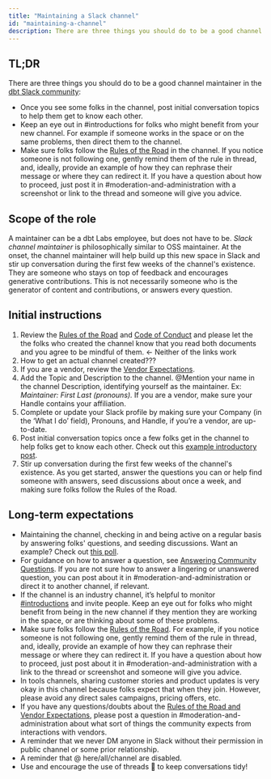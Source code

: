 ```yaml
---
title: "Maintaining a Slack channel"
id: "maintaining-a-channel"
description: There are three things you should do to be a good channel maintainer in the dbt Slack community
---
```


## TL;DR

There are three things you should do to be a good channel maintainer in the [dbt Slack community](https://community.getdbt.com/):

- Once you see some folks in the channel, post initial conversation topics to help them get to know each other.
- Keep an eye out in #introductions for folks who might benefit from your new channel. For example if someone works in the space or on  the same problems, then direct them to the channel.
- Make sure folks follow the [Rules of the Road](https://docs.getdbt.com/docs/contributing/slack-rules-of-the-road) in the channel. If you notice someone is not following one, gently remind them of the rule in thread, and, ideally, provide an example of how they can rephrase their message or where they can redirect it.  If you have a question about how to proceed, just post it in #moderation-and-administration with a screenshot or link to the thread and someone will give you advice.

## Scope of the role

A maintainer can be a dbt Labs employee, but does not have to be. *Slack channel maintainer* is philosophically similar to OSS maintainer. At the onset, the channel maintainer will help build up this new space in Slack and stir up conversation during the first few weeks of the channel's existence. They are someone who stays on top of feedback and encourages generative contributions. This is not necessarily someone who is the generator of content and contributions, or answers every question.

## Initial instructions

1. Review the [Rules of the Road](community/resources/community-rules-of-the-road) and [Code of Conduct](community/resources/code-of-conduct) and please let the the folks who created the channel know that you read both documents and you agree to be mindful of them. <- Neither of the links work
2. How to get an actual channel created???
3. If you are a vendor, review the [Vendor Expectations](community/resources/community-rules-of-the-road#vendor-expectations).
4. Add the Topic and Description to the channel. @Mention your name in the channel Description, identifying yourself as the maintainer. Ex: *Maintainer: First Last (pronouns).* If you are a vendor, make sure your Handle contains your affiliation.
5. Complete or update your Slack profile by making sure your Company (in the ‘What I do’ field), Pronouns, and Handle, if you’re a vendor, are up-to-date.
6. Post initial conversation topics once a few folks get in the channel to help folks get to know each other. Check out this [example introductory post](https://getdbt.slack.com/archives/C02FXAZRRDW/p1632407767005000).
7. Stir up conversation during the first few weeks of the channel's existence. As you get started, answer the questions you can or help find someone with answers, seed discussions about once a week, and making sure folks follow the Rules of the Road.

## Long-term expectations

- Maintaining the channel, checking in and being active on a regular basis by answering folks' questions, and seeding discussions. Want an example? Check out [this poll](https://getdbt.slack.com/archives/C022A67TLFL/p1628279819038800).
- For guidance on how to answer a question, see [Answering Community Questions](https://www.getdbt.com/community/answering-community-questions). If you are not sure how to answer a lingering or unanswered question, you can post about it in #moderation-and-administration or direct it to another channel, if relevant.
- If the channel is an industry channel, it’s helpful to monitor [#introductions](https://getdbt.slack.com/archives/CETJLH1V3) and invite people. Keep an eye out for folks who might benefit from being in the new channel if they mention they are working in the space, or are thinking about some of these problems.
- Make sure folks follow the [Rules of the Road](https://docs.getdbt.com/docs/contributing/slack-rules-of-the-road). For example, if you notice someone is not following one, gently remind them of the rule in thread, and, ideally, provide an example of how they can rephrase their message or where they can redirect it.  If you have a question about how to proceed, just post about it in #moderation-and-administration with a link to the thread or screenshot and someone will give you advice.
- In tools channels, sharing customer stories and product updates is very okay in this channel because folks expect that when they join. However, please avoid any direct sales campaigns, pricing offers, etc.
- If you have any questions/doubts about the [Rules of the Road and Vendor Expectations](/community/resources/community-rules-of-the-road), please post a question in #moderation-and-administration about what sort of things the community expects from interactions with vendors.
- A reminder that we never DM anyone in Slack without their permission in public channel or some prior relationship.
- A reminder that @ here/all/channel are disabled.
- Use and encourage the use of threads 🧵 to keep conversations tidy!
